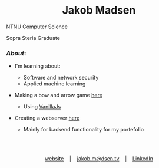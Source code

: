 <h1 align="center">Jakob Madsen</h1>

NTNU Computer Science

Sopra Steria Graduate

### _About_:

- I'm learning about:
    - Software and network security
    - Applied machine learning
    
- Making a bow and arrow game <a href="https://jlmadsen.github.io">here</a>
    - Using [VanillaJs](http://vanilla-js.com/)
    
- Creating a webserver <a href="https://denlurevind.com">here</a>
    - Mainly for backend functionality for my portefolio

</details>

<br /><br />

<div align="middle">
  
[website][Website]               &nbsp;&nbsp;&nbsp;|&nbsp;&nbsp;&nbsp;
jakob.m@dsen.tv &nbsp;&nbsp;&nbsp;|&nbsp;&nbsp;&nbsp;
[LinkedIn][LinkedIn]

</div>

[Website]:https://jakoblm.com/	
[LinkedIn]:https://www.linkedin.com/in/jakoblm/

